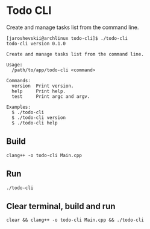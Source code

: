 # Todo CLI

Create and manage tasks list from the command line.

```
[jaroshevskii@archlinux todo-cli]$ ./todo-cli
todo-cli version 0.1.0

Create and manage tasks list from the command line.

Usage:
  /path/to/app/todo-cli <command>

Commands:
  version  Print version.
  help     Print help.
  test     Print argc and argv.

Examples:
  $ ./todo-cli
  $ ./todo-cli version
  $ ./todo-cli help

```

## Build

`clang++ -o todo-cli Main.cpp`

## Run

`./todo-cli`

## Clear terminal, build and run

`clear && clang++ -o todo-cli Main.cpp && ./todo-cli`
